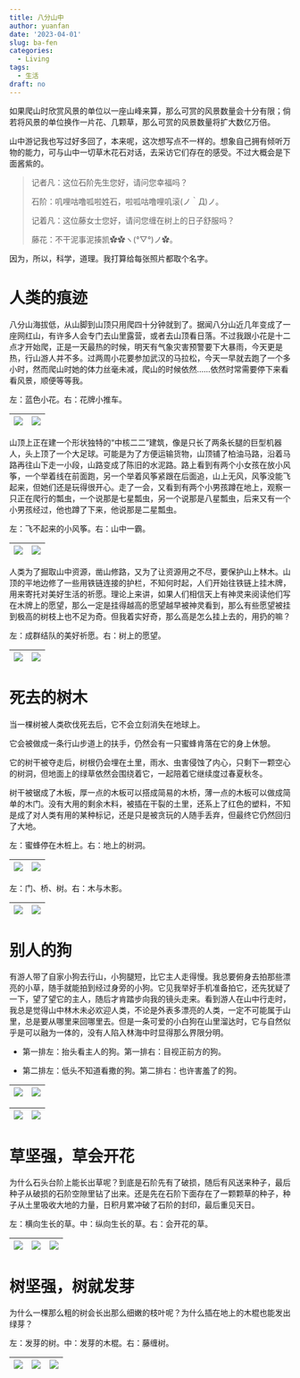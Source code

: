 ```yaml
---
title: 八分山中
author: yuanfan
date: '2023-04-01'
slug: ba-fen
categories:
  - Living
tags:
  - 生活
draft: no
---
```


如果爬山时欣赏风景的单位以一座山峰来算，那么可赏的风景数量会十分有限；倘若将风景的单位换作一片花、几颗草，那么可赏的风景数量将扩大数亿万倍。

<!--more-->

山中游记我也写过好多回了，本来呢，这次想写点不一样的。想象自己拥有倾听万物的能力，可与山中一切草木花石对话，去采访它们存在的感受。不过大概会是下面酱紫的。

>记者凡：这位石阶先生您好，请问您幸福吗？
>
>石阶：叽哩咕噜呱啦姓石，啦呱咕噜哩叽滚(ノ｀Д)ノ。
>
>记着凡：这位藤女士您好，请问您缠在树上的日子舒服吗？
>
>藤花：不干泥事泥揍凯✿✿ヽ(°▽°)ノ✿。

因为，所以，科学，道理。我打算给每张照片都取个名字。

# 人类的痕迹

八分山海拔低，从山脚到山顶只用爬四十分钟就到了。据闻八分山近几年变成了一座网红山，有许多人会专门去山里露营，或者去山顶看日落。不过我跟小花是十二点才开始爬，正是一天最热的时候，明天有气象灾害预警要下大暴雨，今天更是热，行山游人并不多。过两周小花要参加武汉的马拉松，今天一早就去跑了一个多小时，然而爬山时她的体力丝毫未减，爬山的时候依然……依然时常需要停下来看看风景，顺便等等我。

左：蓝色小花。右：花牌小推车。

|![](https://yuanfan.rbind.io/images/2023/2023-04-01-01.jpg)|![](https://yuanfan.rbind.io/images/2023/2023-04-01-02.jpg)|
|:-:|:-:|

山顶上正在建一个形状独特的“中核二二”建筑，像是只长了两条长腿的巨型机器人，头上顶了一个大足球。可能是为了方便运输货物，山顶铺了柏油马路，沿着马路再往山下走一小段，山路变成了陈旧的水泥路。路上看到有两个小女孩在放小风筝，一个举着线在前面跑，另一个举着风筝紧跟在后面追，山上无风，风筝没能飞起来，但她们还是玩得很开心。走了一会，又看到有两个小男孩蹲在地上，观察一只正在爬行的瓢虫，一个说那是七星瓢虫，另一个说那是八星瓢虫，后来又有一个小男孩经过，他也蹲了下来，他说那是二星瓢虫。

左：飞不起来的小风筝。右：山中一霸。

|![](https://yuanfan.rbind.io/images/2023/2023-04-01-03.jpg)|![](https://yuanfan.rbind.io/images/2023/2023-04-01-04.jpg)|
|:-:|:-:|

人类为了掘取山中资源，凿山修路，又为了让资源用之不尽，要保护山上林木。山顶的平地边修了一些用铁链连接的护栏，不知何时起，人们开始往铁链上挂木牌，用来寄托对美好生活的祈愿。理论上来讲，如果人们相信天上有神灵来阅读他们写在木牌上的愿望，那么一定是挂得越高的愿望越早被神灵看到，那么有些愿望被挂到极高的树枝上也不足为奇。但我着实好奇，那么高是怎么挂上去的，用扔的嘛？

左：成群结队的美好祈愿。右：树上的愿望。

|![](https://yuanfan.rbind.io/images/2023/2023-04-01-05.jpg)|![](https://yuanfan.rbind.io/images/2023/2023-04-01-06.jpg)|
|:-:|:-:|

# 死去的树木

当一棵树被人类砍伐死去后，它不会立刻消失在地球上。

它会被做成一条行山步道上的扶手，仍然会有一只蜜蜂肯落在它的身上休憩。

它的树干被夺走后，树根仍会埋在土里，雨水、虫害侵蚀了内心，只剩下一颗空心的树洞，但地面上的绿草依然会围绕着它，一起陪着它继续度过春夏秋冬。

树干被锯成了木板，厚一点的木板可以搭成简易的木桥，薄一点的木板可以做成简单的木门。没有大用的剩余木料，被插在干裂的土里，还系上了红色的塑料，不知是成了对人类有用的某种标记，还是只是被贪玩的人随手丢弃，但最终它仍然回归了大地。

左：蜜蜂停在木桩上。右：地上的树洞。

|![](https://yuanfan.rbind.io/images/2023/2023-04-01-07.jpg)|![](https://yuanfan.rbind.io/images/2023/2023-04-01-08.jpg)|
|:-:|:-:|

左：门、桥、树。右：木与木影。

|![](https://yuanfan.rbind.io/images/2023/2023-04-01-09.jpg)|![](https://yuanfan.rbind.io/images/2023/2023-04-01-10.jpg)|
|:-:|:-:|

# 别人的狗

有游人带了自家小狗去行山，小狗腿短，比它主人走得慢。我总要俯身去拍那些漂亮的小草，随手就能拍到经过身旁的小狗。它见我举好手机准备拍它，还先犹疑了一下，望了望它的主人，随后才肯踏步向我的镜头走来。看到游人在山中行走时，我总是觉得山中林木未必欢迎人类，不论是外表多漂亮的人类，一定不可能属于山里，总是要从哪里来回哪里去。但是一条可爱的小白狗在山里溜达时，它与自然似乎是可以融为一体的，没有人陷入林海中时显得那么界限分明。

+ 第一排左：抬头看主人的狗。第一排右：目视正前方的狗。

+ 第二排左：低头不知道看撒的狗。第二排右：也许害羞了的狗。

|![](https://yuanfan.rbind.io/images/2023/2023-04-01-11.jpg)|![](https://yuanfan.rbind.io/images/2023/2023-04-01-12.jpg)|
|:-:|:-:|

|![](https://yuanfan.rbind.io/images/2023/2023-04-01-13.jpg)|![](https://yuanfan.rbind.io/images/2023/2023-04-01-14.jpg)|
|:-:|:-:|

# 草坚强，草会开花

为什么石头台阶上能长出草呢？到底是石阶先有了破损，随后有风送来种子，最后种子从破损的石阶空隙里钻了出来。还是先在石阶下面存在了一颗颗草的种子，种子从土里吸收大地的力量，日积月累冲破了石阶的封印，最后重见天日。

左：横向生长的草。中：纵向生长的草。右：会开花的草。

|![](https://yuanfan.rbind.io/images/2023/2023-04-01-15.jpg)|![](https://yuanfan.rbind.io/images/2023/2023-04-01-16.jpg)|![](https://yuanfan.rbind.io/images/2023/2023-04-01-17.jpg)|
|:-:|:-:|:-:|

# 树坚强，树就发芽

为什么一棵那么粗的树会长出那么细嫩的枝叶呢？为什么插在地上的木棍也能发出绿芽？

左：发芽的树。中：发芽的木棍。右：藤缠树。

|![](https://yuanfan.rbind.io/images/2023/2023-04-01-18.jpg)|![](https://yuanfan.rbind.io/images/2023/2023-04-01-19.jpg)|![](https://yuanfan.rbind.io/images/2023/2023-04-01-20.jpg)|
|:-:|:-:|:-:|

